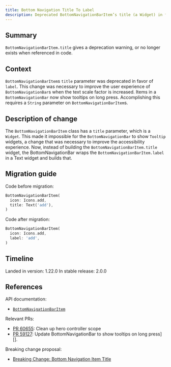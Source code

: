 ```yaml
---
title: Bottom Navigation Title To Label
description: Deprecated BottomNavigationBarItem’s title (a Widget) in favor of label (a String). 
---
```


## Summary

`BottomNavigationBarItem.title` gives a deprecation warning,
or no longer exists when referenced in code.

## Context

`BottomNavigationBarItem`s `title` parameter was deprecated
in favor of `label`. This change was necessary to improve
the user experience of `BottomNavigationBar`s when the text
scale factor is increased. Items in a `BottomNavigationBar`
now show tooltips on long press. Accomplishing this 
requires a `String` parameter on `BottomNavigationBarItem`s.


## Description of change

The `BottomNavigationBarItem` class has a `title` parameter,
which is a `Widget`. This made it impossible for the
`BottomNavigationBar` to show `Tooltip` widgets,
a change that was necessary to improve the accessibility experience. 
Now, instead of building the `BottomNavigationBarItem.title` 
widget, the BottomNavigationBar wraps the
`BottomNavigationBarItem.label` in a Text widget and builds that.

## Migration guide

Code before migration:

```dart
BottomNavigationBarItem(
  icon: Icons.add,
  title: Text('add'),
)
```

Code after migration:

```dart
BottomNavigationBarItem(
  icon: Icons.add,
  label: 'add',
)
```

## Timeline

Landed in version: 1.22.0
In stable release: 2.0.0

## References

API documentation:
* [`BottomNavigationBarItem`][]

Relevant PRs:
* [PR 60655][]: Clean up hero controller scope
* [PR 59127][]: Update BottomNavigationBar to show tooltips
  on long press][].

Breaking change proposal:
* [Breaking Change: Bottom Navigation Item Title][]


[`BottomNavigationBarItem`]: {{site.api}}/flutter/widgets/BottomNavigationBarItem-class.html
[Breaking Change: Bottom Navigation Item Title]: {{site.url}}/go/bottom-navigation-bar-title-deprecation
[PR 59127]: {{site.repo.flutter}}/pull/59127
[PR 60655]: {{site.repo.flutter}}/pull/60655

